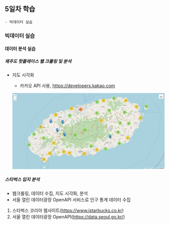 ## 5일차 학습
    - 빅데이터 실습

### 빅데이터 실습
#### 데이터 분석 실습


##### 제주도 핫플레이스 웹 크롤링 및 분석
- 지도 시각화
    - 카카오 API 사용, https://developers.kakao.com

    ![마커클러스터](https://raw.githubusercontent.com/Koeyh/bigdata-analysis-2024/main/images/ba009.png)


##### 스타벅스 입지 분석
- 웹크롤링, 데이터 수집, 지도 시각화, 분석
- 서울 열린 데이터광장 OpenAPI 서비스로 인구 통계 데이터 수집

1. 스타벅스 코리아 웹사이트(https://www.istarbucks.co.kr)
2. 서울 열린 데이터광장 OpenAPI(https://data.seoul.go.kr/)